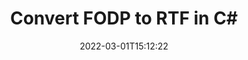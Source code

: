 ---
############################# Static ############################
layout: "auto-gen-conversion"
date: 2022-03-01T15:12:22
draft: false
otherformats: bmp doc docm docx dot dotm dotx epub gif ico jpeg jpg md odt ott pdf png psd rtf tex tif tiff txt xps
breadcrumb: FODP to RTF in C#

############################# Head ############################
head_title: "FODP to RTF Converter in C#"
head_description: "Convert FODP to RTF in .NET using a few lines of code. Use the GroupDocs Document Conversion API to convert over 160 file formats."

############################# Header ############################
title: "Convert FODP to RTF in C#"
description: "FODP to RTF conversion with a few lines of .NET code"
bg_image: "https://cms.admin.containerize.com/templates/aspose/App_Themes/V3/images/bg/header1.png"
bg_overlay: false
button:
    enable: true

############################# SubMenu ############################
submenu:
    enable: true

    left:
        img_alt: "GroupDocs.Conversion for .NET"
        image: "https://cms.admin.containerize.com/templates/groupdocs/images/product-logos/90x90-noborder/groupdocs-conversion-net.png"
        product: "GroupDocs.Conversion"
        platform: ".NET"

    

############################# About ############################
about:
    enable: true
    title: "About GroupDocs.Conversion для .NET API"
    content: |
        [GroupDocs.Conversion for .NET](https://products.groupdocs.com/conversion/net/) can be used to convert Microsoft Word, Excel, PowerPoint, PDF, Visio and other formats. GroupDocs.Conversion is a standalone API that is suitable for back-end and internal systems where high performance is required. It does not depend on any software such as Microsoft or Open Office.
    

overview:
    enable: true
    content: |
        Convert your FODP files to RTF in .NET easily. You can use just a couple of C# code lines in any platform of your choice like - Windows, Linux, macOS.
        You can try FODP to RTF conversion for free and evaluate conversion results quality.
        Along with simple file conversion scenarios you can try more advanced options for loading source FODP file and for saving output RTF result. 
        
        For example, for the source FODP file you may use the following load options:

        * auto-detect file format;
        * specify password for protected files (if file format supports it);
        * replace missing fonts to preserve document appearance.
        
        There are also advanced convert options for the RTF file:

        * convert specific document page or page range;
        * add a watermark to the converted RTF file.

        Once conversion is completed you can save your RTF file to the local file path or any third-party storage like FTP, Amazon S3, Google Drive, Dropbox etc.
        Please note - to convert FODP to RTF there is no need for any additional software installed - like MS Office, Open Office, Adobe Acrobat Reader etc. 


############################# Steps ############################
steps:
    enable: true
    title_left: "Steps to convert FODP to RTF in C#"
    content_left: |
        [GroupDocs.Conversion](https://products.groupdocs.com/conversion/net/) makes it easy for developers to convert a FODP file to RTF with a few lines of code.

        * Create an instance of the Converter class and provide the file FODP with the full path
        * Create and set ConvertOptions for RTF type.
        * Call the Converter.Convert method and pass the full path and format (RTF) as a parameter
        
    title_right: "System Requirements"
    content_right: |
        Basic conversion with GroupDocs.Conversion for .NET can be done in just a few simple steps. Our APIs are supported on all major platforms and operating systems. Before executing the code below, make sure you have the following prerequisites installed on your system.

        * Operating systems: Microsoft Windows, Linux, MacOS
        * Development environments: Microsoft Visual Studio, Xamarin, MonoDevelop
        * Frameworks: .NET Framework, .NET Standard, .NET Core, Mono
        * Get the latest GroupDocs.Conversion for .NET from [Nuget](https://www.nuget.org/packages/groupdocs.conversion)
        
    code: |
        ```cs
        // Load FODP file
        var converter = new GroupDocs.Conversion.Converter("template.fodp");
        // Set conversion parameters for RTF format
        var convertOptions = converter.GetPossibleConversions()["rtf"].ConvertOptions;
        // Convert to RTF format
        converter.Convert("output.rtf", convertOptions);        
        ```
        
demos:
    enable: true
    title: "FODP to RTF Live Demo"
    content: |
       Convert FODP to RTF now by visiting the [GroupDocs.Conversion App](https://products.groupdocs.app/conversion/family) website. Online demo has the following advantages
          

more_formats:
    enable: true
    title: "Other supported transformations FODP"
    content: "You can also convert FODP to many other file formats. Please see the list below."
       
       
back_to_top:
    enable: true
---